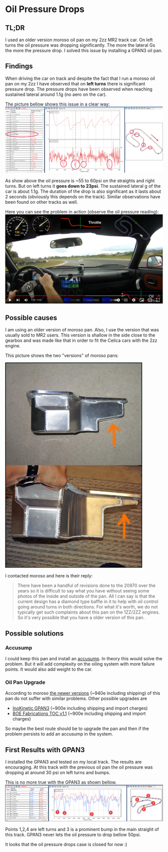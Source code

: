 # Oil Pressure Drops

## TL;DR
I used an older version moroso oil pan on my 2zz MR2 track car. On left turns the oil pressure was dropping significantly.
The more the lateral Gs the more the pressure drop.
I solved this issue by installing a GPAN3 oil pan.

## Findings
When driving the car on track and despite the fact that I run a moroso oil pan on my 2zz I have observed that on
**left turns** there is significant pressure drop.
The pressure drops have been observed when reaching sustained lateral around 1.1g (no aero on the car).

The picture bellow shows this issue in a clear way:
![oil-pressure-drops](./oil-pressure-drops-serres.png)

As show above the oil pressure is ~55 to 60psi on the straights and right turns.
But on left turns it **goes down to 23psi**. The sustained lateral g of the car is about 1.1g.
The duration of the drop is also significant as it lasts about 2 seconds (obviously this depends on the track).
Similar observations have been found on other tracks as well.

Here you can see the problem in action (observe the oil pressure reading):
[<img src="./oil-press-video-snapshot.png">](https://www.youtube.com/watch?v=OEDNbC-FRVc&t=90s)


## Possible causes
I am using an older version of moroso pan. Also, I use the version that was usually sold to MR2 users.
This version is shallow in the side close to the gearbox and was made like that in order to fit the 
Celica cars with the 2zz engine.

This picture shows the two "versions" of moroso pans:

![oil-pressure-drops](./moroso-two-versions.png)

I contacted moroso and here is their reply:

> There have been a handful of revisions done to the 20970 over the years so it is difficult to say what you have without seeing some photos of the inside and outside of the pan.
> All I can say is that the current design has a diamond type baffle in it to help with oil control going around turns in both directions.  For what it's worth, we do not typically get such complaints about this pan on the 1ZZ/2ZZ engines.  So it's very possible that you have a older version of this pan.

## Possible solutions

### Accusump
I could keep this pan and install an [accusump](https://www.cantonracingproducts.com/accusump). In theory this would solve the problem. 
But it will add complexity on the oiling system with more failure points. It would also add weight to the car.

### Oil Pan Upgrade
According to moroso [the newer versions](https://www.komo-tec.com/en/lotus-exige/mk2-toyota/engine-components/406/moroso-alloy-baffled-oil-pan-elise/exige-2zz) (~940e including shipping) of this pan do not suffer with similar problems. Other possible upgrades are 

* [InoKinetic GPAN3](https://www.inokinetic.com/eliseexige/gpan3) (~900e including shipping and import charges)
* [BOE Fabrications TOC v1.1](https://www.boefab.com/products/toc-wet-sump-oil-pan-v1-1) (~900e including shipping and import charges)

So maybe the best route should be to upgrade the pan and then if the problem persists to add an accusump in the system.

## First Results with GPAN3

I installed the GPAN3 and tested on my local track. The results are encouraging.
At this track with the previous oil pan the oil pressure was dropping at around 30 psi on left turns and bumps.

This is no more true with the GPAN3 as shown bellow.
![new-vs-old-oil-press](./new-vs-old-oil-press.png)

Points 1,2,4 are left turns and 3 is a prominent bump in the main straight of this track.
GPAN3 never lets the oil pressure to drop bellow 50psi.

It looks that the oil pressure drops case is closed for now :)

